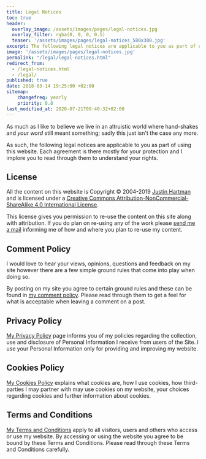 ```yaml
---
title: Legal Notices
toc: true
header:
  overlay_image: /assets/images/pages/legal-notices.jpg
  overlay_filter: rgba(0, 0, 0, 0.5)
  teaser: '/assets/images/pages/legal-notices_580x300.jpg'
excerpt: The following legal notices are applicable to you as part of using this website. Each agreement is there mostly for your protection and I implore you to read through them to understand your rights.
image: '/assets/images/pages/legal-notices.jpg'
permalink: "/legal/legal-notices.html"
redirect_from:
  - /legal-notices.html
  - /legal/
published: true
date: 2018-03-14 19:25:00 +02:00
sitemap:
    changefreq: yearly
    priority: 0.8
last_modified_at: 2020-07-21T00:40:32+02:00
---
```

As much as I like to believe we live in an altruistic world where hand-shakes and _your word_ still meant something; sadly this just isn't the case any more.

As such, the following legal notices are applicable to you as part of using this website. Each agreement is there mostly for your protection and I implore you to read through them to understand your rights.

## License
All the content on this website is Copyright &copy; 2004-2019 <a rel="author" href="https://hartman.me">Justin Hartman</a> and is licensed under a <a rel="license external" href="http://creativecommons.org/licenses/by-nc-sa/4.0/">Creative Commons Attribution-NonCommercial-ShareAlike 4.0 International License</a>. 

This license gives you permission to re-use the content on this site along with attribution. If you do plan on re-using any of the work please [send me a mail][support] informing me of how and where you plan to re-use my content.

## Comment Policy
I would love to hear your views, opinions, questions and feedback on my site however there are a few simple ground rules that come into play when doing so.

By posting on my site you agree to certain ground rules and these can be found in [my comment policy][comment-policy]. Please read through them to get a feel for what is acceptable when leaving a comment on a post.

## Privacy Policy

[My Privacy Policy][privacy] page informs you of my policies regarding the collection, use and disclosure of Personal Information I receive from users of the Site. I use your Personal Information only for providing and improving my website.

## Cookies Policy

[My Cookies Policy][cookie-policy] explains what cookies are, how I use cookies, how third-parties I may partner with may use cookies on my website, your choices regarding cookies and further information about cookies. 

## Terms and Conditions

[My Terms and Conditions][terms] apply to all visitors, users and others who access or use my website. By accessing or using the website you agree to be bound by these Terms and Conditions. Please read through these Terms and Conditions carefully.

[support]: mailto:justinhartman@fire.fundersclub.com
[pic-credit]: https://www.pexels.com/photo/police-money-finance-funny-33596/
[comment-policy]: /legal/comment-policy.html
[cookie-policy]: /legal/cookies-policy.html
[privacy]: /legal/privacy-policy.html
[terms]: /legal/terms-and-conditions.html
